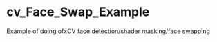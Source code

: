 cv_Face_Swap_Example
====================

Example of doing ofxCV face detection/shader masking/face swapping
